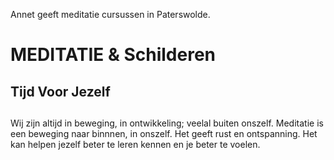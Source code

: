 

Annet geeft meditatie cursussen in Paterswolde.

# MEDITATIE & Schilderen
## Tijd Voor Jezelf

##

Wij zijn altijd in beweging, in ontwikkeling; veelal buiten onszelf.
Meditatie is een beweging naar binnnen, in onszelf. 
Het geeft rust en ontspanning. Het kan helpen jezelf beter te leren kennen en je beter te voelen.
